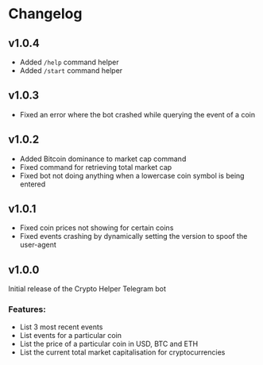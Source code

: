 # Changelog

## v1.0.4
- Added `/help` command helper
- Added `/start` command helper

## v1.0.3
- Fixed an error where the bot crashed while querying the event of a coin

## v1.0.2
- Added Bitcoin dominance to market cap command
- Fixed command for retrieving total market cap
- Fixed bot not doing anything when a lowercase coin symbol is being entered

## v1.0.1
- Fixed coin prices not showing for certain coins
- Fixed events crashing by dynamically setting the version to spoof the user-agent

## v1.0.0
Initial release of the Crypto Helper Telegram bot

### Features:
- List 3 most recent events
- List events for a particular coin
- List the price of a particular coin in USD, BTC and ETH
- List the current total market capitalisation for cryptocurrencies